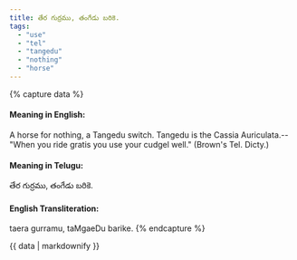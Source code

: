 ```yaml
---
title: తేర గుర్రము, తంగేడు బరికె.
tags:
  - "use"
  - "tel"
  - "tangedu"
  - "nothing"
  - "horse"
---
```


{% capture data %}
#### Meaning in English:
A horse for nothing, a Tangedu switch.
Tangedu is the Cassia Auriculata.--"When you ride gratis you use your cudgel well." (Brown's Tel. Dicty.)

#### Meaning in Telugu:
తేర గుర్రము, తంగేడు బరికె.

#### English Transliteration:
taera gurramu, taMgaeDu barike.
{% endcapture %}

{{ data | markdownify }}

